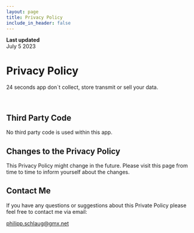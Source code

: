 ```yaml
---
layout: page
title: Privacy Policy
include_in_header: false
---
```


**Last updated**  
July 5 2023

# Privacy Policy

24 seconds app don`t collect, store transmit or sell your data.

<br>

## Third Party Code

No third party code is used within this app.

## Changes to the Privacy Policy

This Privacy Policy might change in the future. Please visit this page from time to time to inform yourself about the changes.

## Contact Me

If you have any questions or suggestions about this Private Policy please feel free to contact me via email:

<a href="mailto:philipp.schlaug@gmx.net">philipp.schlaug@gmx.net</a>

